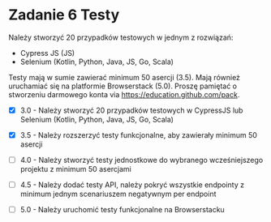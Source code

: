# Zadanie 6 Testy

Należy stworzyć 20 przypadków testowych w jednym z rozwiązań:

- Cypress JS (JS)
- Selenium (Kotlin, Python, Java, JS, Go, Scala)

Testy mają w sumie zawierać minimum 50 asercji (3.5). Mają również uruchamiać się na platformie Browserstack (5.0). Proszę pamiętać o stworzeniu darmowego konta via https://education.github.com/pack.

- [x] 3.0 - Należy stworzyć 20 przypadków testowych w CypressJS lub Selenium (Kotlin, Python, Java, JS, Go, Scala)
- [x] 3.5 - Należy rozszerzyć testy funkcjonalne, aby zawierały minimum 50 asercji
- [ ] 4.0 - Należy stworzyć testy jednostkowe do wybranego wcześniejszego projektu z minimum 50 asercjami
- [ ] 4.5 - Należy dodać testy API, należy pokryć wszystkie endpointy z minimum jednym scenariuszem negatywnym per endpoint
- [ ] 5.0 - Należy uruchomić testy funkcjonalne na Browserstacku


